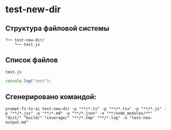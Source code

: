 # test-new-dir

## Структура файловой системы

```
└── test-new-dir/
    └── test.js
```

## Список файлов

`test.js`

```js
console.log("test");

```



## Сгенерировано командой:

```
prompt-fs-to-ai test-new-dir -p "**/*.ts" -p "**/*.tsx" -p "**/*.js" -p "**/*.jsx" -p "**/*.md" -p "**/*.json" -e "**/node_modules/**" "dist/" "build/" "coverage/" "**/*.tmp" "**/*.log" -o "test-new-output.md"
```
